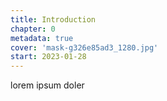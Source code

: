 ```yaml
---
title: Introduction
chapter: 0
metadata: true
cover: 'mask-g326e85ad3_1280.jpg'
start: 2023-01-28
---
```

lorem ipsum doler